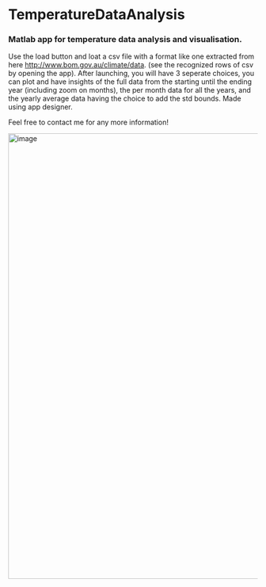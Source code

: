 # TemperatureDataAnalysis
### Matlab  app for temperature data analysis and visualisation.
Use the load button and loat a csv file with a format like one extracted from here http://www.bom.gov.au/climate/data. (see the recognized rows of csv by opening the app).
After launching, you will have 3 seperate choices, you can plot and have insights of the full data from the starting until the ending year (including zoom on months), the per month data for all the years, and the yearly average data having the choice to add the std bounds.
Made using app designer.

Feel free to contact me for any more information!



<img width="900" alt="image" src="https://user-images.githubusercontent.com/75045818/153246244-3f107aad-cf73-4f9e-aa54-c1fdaff347b5.png">
